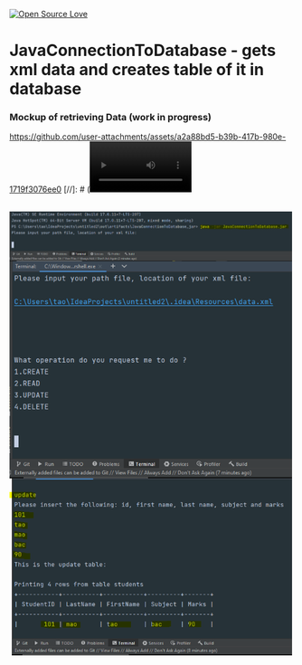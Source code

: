 [![Open Source Love](https://badges.frapsoft.com/os/v1/open-source.svg?v=103)](https://github.com/ellerbrock/open-source-badges/)
# JavaConnectionToDatabase - gets xml data and creates table of it in database


### Mockup of retrieving Data (work in progress)
https://github.com/user-attachments/assets/a2a88bd5-b39b-417b-980e-1719f3076ee0
[//]: # (<video src='video1.mov' width=180/> | <video src='video2.mp4' width=180/>)
<br><video align="left" width="300" src="src/resources/test_vid.mp4" alt="cmd video" />

<br><img align="left" width="500" src="src/resources/step1.PNG" alt="cmd picture" />

<br><img align="left" width="500" src="src/resources/step2.PNG" alt="cmd picture" />

<br><img align="left" width="500" src="src/resources/step3.PNG" alt="cmd picture" />


